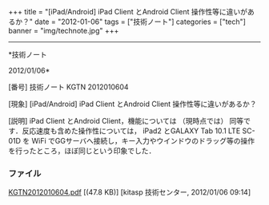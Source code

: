 ﻿+++
title = "[iPad/Android] iPad Client とAndroid Client 操作性等に違いがあるか？"
date = "2012-01-06"
tags = ["技術ノート"]
categories = ["tech"]
banner = "img/technote.jpg"
+++

-----------------------------------------------------------------------------------------------------------------------------

*技術ノート

2012/01/06*


[番号]
技術ノート KGTN 2012010604

[現象]
[iPad/Android] iPad Client とAndroid Client 操作性等に違いがあるか？

[説明]
iPad Client とAndroid Client，機能については （現時点では）
同等です．反応速度も含めた操作性については， iPad2 とGALAXY Tab 10.1 LTE
SC-01D を WiFi
でGGサーバへ接続し，キー入力やウインドウのドラッグ等の操作を行ったところ，ほぼ同じという印象でした．


### ファイル

 
 


[KGTN2012010604.pdf](http://techreport.kitasp.net/attachments/download/788/KGTN2012010604.pdf)
 [(47.8 KB)] [kitasp 技術センター, 2012/01/06
09:14]


 


 

